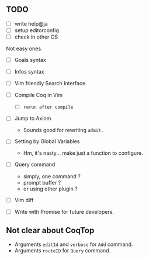 
## TODO

- [ ] write help@ja
- [ ] setup editorconfig
- [ ] check in other OS

Not easy ones.

- [ ] Goals syntax
- [ ] Infos syntax

- [ ] Vim friendly Search Interface
- [ ] Compile Coq in Vim
  - [ ] `rerun after compile`
- [ ] Jump to Axiom
  - Sounds good for rewriting `admit.`
- [ ] Setting by Global Variables
  - Hm, it's nasty... make just a function to configure.
- [ ] Query command
  - simply, one command ?
  - prompt buffer ?
  - or using other plugin ?
- [ ] Vim diff

- [ ] Write with Promise for future developers.


## Not clear about CoqTop

- Arguments `editId` and `verbose` for `Add` command.
- Arguments `routeID` for `Query` command.

